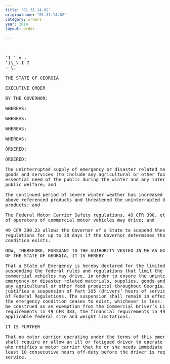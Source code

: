 ```yaml
---
title: "01.31.14.02"
originalname: "01.31.14.02"
category: orders
year: 2014
layout: order

---
```

<pre>
 

‘I ' v .
‘i\_\ I 7
- \.

THE STATE OF GEORGIA

EXECUTIVE ORDER

BY THE GOVERNOR:

WHEREAS:

WHEREAS:

WHEREAS:

WHEREAS:

ORDERED:

ORDERED:

The uninterrupted supply of emergency or disaster related materials, supplies,
goods and services (to include any agricultural or other food products) is an
essential need of the public during the winter and any interruption threatens the
public welfare; and

The continued period of severe winter weather has increased the demand for the
above referenced products and threatened the uninterrupted delivery of these
products; and

The Federal Motor Carrier Safety regulations, 49 CFR 390, et seq., limit the hours
of operators of commercial motor vehicles may drive; and

49 CFR 390.23 allows the Governor of a State to suspend these rules and
regulations for up to 30 days if the Governor determines that an emergency
condition exists.

NOW, THEREFORE, PURSUANT TO THE AUTHORITY VESTED IN ME AS GOVERNOR
OF THE STATE OF GEORGIA, IT IS HEREBY

That a State of Emergency is hereby declared for the limited purpose of
suspending the federal rules and regulations that limit the hours operators of
commercial vehicles may drive, in order to ensure the uninterrupted supply of
emergency or disaster related materials, supplies, goods and services (to include
any agricultural or other food products) throughout Georgia. This emergency
justifies a suspension of Part 395 (drivers’ hours of service) of Title 49 of the Code
of Federal Regulations. The suspension shall remain in effect for 14 days or until
the emergency condition ceases to exist, whichever is less. Nothing herein shall
be construed as an exemption from the Commercial Driver’s License
requirements in 49 CFR 383, the financial requirements in 49 CFR 387, or
applicable federal size and weight limitations.

IT IS FURTHER

That no motor carrier operating under the terms of this emergency declaration
shall require or allow an ill or fatigued driver to operate a motor vehicle. A driver
who notifies a motor carrier that he or she needs immediate rest shall be given at
least 10 consecutive hours off-duty before the driver is required to return to
service.

</pre>
